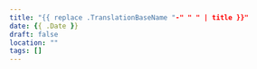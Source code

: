 ```yaml
---
title: "{{ replace .TranslationBaseName "-" " " | title }}"
date: {{ .Date }}
draft: false
location: ""
tags: []
---
```


![]()
